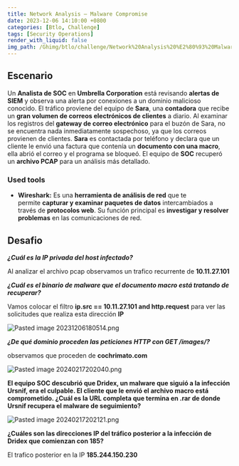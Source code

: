 ```yaml
---
title: Network Analysis – Malware Compromise
date: 2023-12-06 14:10:00 +0800
categories: [Btlo, Challenge] 
tags: [Security Operations]
render_with_liquid: false
img_path: /Ghimg/btlo/challenge/Network%20Analysis%20%E2%80%93%20Malware%20Compromise%201/
---
```


## Escenario

Un **Analista de SOC** en **Umbrella Corporation** está revisando **alertas de SIEM** y observa una alerta por conexiones a un dominio malicioso conocido. El tráfico proviene del equipo de **Sara**, una **contadora** que recibe un **gran volumen de correos electrónicos de clientes** a diario. Al examinar los registros del **gateway de correo electrónico** para el buzón de Sara, no se encuentra nada inmediatamente sospechoso, ya que los correos provienen de clientes. **Sara** es contactada por teléfono y declara que un cliente le envió una factura que contenía un **documento con una macro**, ella abrió el correo y el programa se bloqueó. El equipo de **SOC** recuperó un **archivo PCAP** para un análisis más detallado.

### Used tools
- **Wireshark:** Es una **herramienta de análisis de red** que te permite **capturar y examinar paquetes de datos** intercambiados a través de **protocolos web**. Su función principal es **investigar y resolver problemas** en las comunicaciones de red.




## Desafio

**_¿Cuál es la IP privada del host infectado?_**

Al analizar el archivo pcap observamos un trafico recurrente de **10.11.27.101**

**_¿Cuál es el binario de malware que el documento macro está tratando de recuperar?_**

Vamos colocar el filtro **ip.src == 10.11.27.101 and http.request** para ver las solicitudes que realiza esta dirección **IP**

![Pasted image 20231206180514.png](Pasted_image_20231206180514_bf1tpr)

**_¿De qué dominio proceden las peticiones HTTP con GET /images/?_**

observamos que proceden de **cochrimato.com**

![Pasted image 20240217202040.png](Pasted_image_20240217202040_or9xqy)

**El equipo SOC descubrió que Dridex, un malware que siguió a la infección Ursnif, era el culpable. El cliente que le envió el archivo macro está comprometido. ¿Cuál es la URL completa que termina en .rar de donde Ursnif recupera el malware de seguimiento?**

![Pasted image 20240217202121.png](Pasted_image_20240217202121_sxlrzh)

**¿Cuáles son las direcciones IP del tráfico posterior a la infección de Dridex que comienzan con 185?**

El trafico posterior en la IP **185.244.150.230**